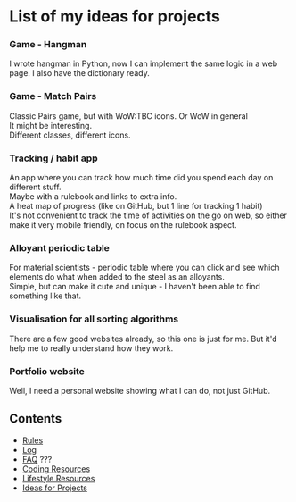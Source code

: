 # List of my ideas for projects

### Game - Hangman
I wrote hangman in Python, now I can implement the same logic in a web page. I also have the dictionary ready.

### Game - Match Pairs
Classic Pairs game, but with WoW:TBC icons. Or WoW in general  
It might be interesting.  
Different classes, different icons.

### Tracking / habit app
An app where you can track how much time did you spend each day on different stuff.  
Maybe with a rulebook and links to extra info.  
A heat map of progress (like on GitHub, but 1 line for tracking 1 habit)  
It's not convenient to track the time of activities on the go on web, so either make it very mobile friendly, on focus on the rulebook aspect.  

### Alloyant periodic table
For material scientists - periodic table where you can click and see which elements do what when added to the steel as an alloyants.  
Simple, but can make it cute and unique - I haven't been able to find something like that.

### Visualisation for all sorting algorithms
There are a few good websites already, so this one is just for me. But it'd help me to really understand how they work.

### Portfolio website
Well, I need a personal website showing what I can do, not just GitHub.

## Contents
* [Rules](rules.md)
* [Log](log.md)
* [FAQ](FAQ.md) ???
* [Coding Resources](resources-programming.md)
* [Lifestyle Resources](resources-other.md)
* [Ideas for Projects](ideas-for-projects.md)

